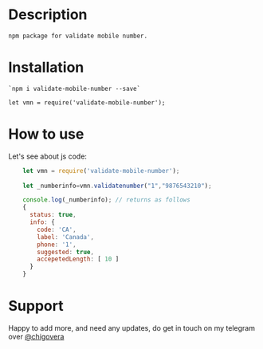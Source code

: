 # Description
    npm package for validate mobile number.
# Installation
    `npm i validate-mobile-number --save`
        
    let vmn = require('validate-mobile-number');

# How to use
Let's see about js code:
```js
    let vmn = require('validate-mobile-number');
    
    let _numberinfo=vmn.validatenumber("1","9876543210");

    console.log(_numberinfo); // returns as follows
    {
      status: true,
      info: {
        code: 'CA',
        label: 'Canada',
        phone: '1',
        suggested: true,
        accepetedLength: [ 10 ]
      }
    }

```

# Support

Happy to add more, and need any updates, do get in touch on my telegram over [@chigovera](https://t.me/chigovera)
